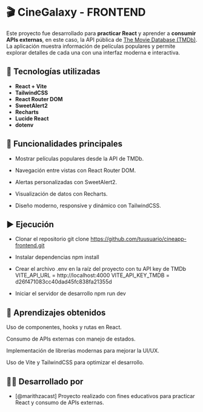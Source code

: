 
# 🎬 CineGalaxy - FRONTEND

Este proyecto fue desarrollado para **practicar React** y aprender a **consumir APIs externas**, en este caso, la API pública de [The Movie Database (TMDb)](https://www.themoviedb.org/).  
La aplicación muestra información de películas populares y permite explorar detalles de cada una con una interfaz moderna e interactiva.

## 🚀 Tecnologías utilizadas

- **React + Vite** 
- **TailwindCSS**
- **React Router DOM**
- **SweetAlert2**
- **Recharts**
- **Lucide React**
- **dotenv**

## 🧩 Funcionalidades principales

- Mostrar películas populares desde la API de TMDb.

- Navegación entre vistas con React Router DOM.

- Alertas personalizadas con SweetAlert2.

- Visualización de datos con Recharts.

- Diseño moderno, responsive y dinámico con TailwindCSS.

## ▶️ Ejecución

- Clonar el repositorio
git clone https://github.com/tuusuario/cineapp-frontend.git

- Instalar dependencias
npm install

- Crear el archivo .env en la raíz del proyecto con tu API key de TMDb
VITE_API_URL = http://localhost:4000
VITE_API_KEY_TMDB = d26f471083cc40dad45fc838fa21355d

- Iniciar el servidor de desarrollo
npm run dev


## 🧠 Aprendizajes obtenidos

Uso de componentes, hooks y rutas en React.

Consumo de APIs externas con manejo de estados.

Implementación de librerías modernas para mejorar la UI/UX.

Uso de Vite y TailwindCSS para optimizar el desarrollo.

## 🧑‍💻 Desarrollado por

- [@marithzacast] Proyecto realizado con fines educativos para practicar React y consumo de APIs externas.



